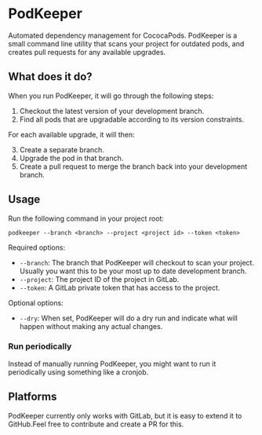 # PodKeeper

Automated dependency management for CococaPods. PodKeeper is a small command line utility that scans
your project for outdated pods, and creates pull requests for any available upgrades.

## What does it do?

When you run PodKeeper, it will go through the following steps:

1. Checkout the latest version of your development branch.
2. Find all pods that are upgradable according to its version constraints.

For each available upgrade, it will then:

3. Create a separate branch.
4. Upgrade the pod in that branch.
5. Create a pull request to merge the branch back into your development branch.

## Usage

Run the following command in your project root:

```
podkeeper --branch <branch> --project <project id> --token <token>
```

Required options:
 - `--branch`: The branch that PodKeeper will checkout to scan your project. Usually you want this to be
 your most up to date development branch.
 - `--project`: The project ID of the project in GitLab.
 - `--token`: A GitLab private token that has access to the project.

Optional options:
 - `--dry`: When set, PodKeeper will do a dry run and indicate what will happen without making any actual changes.


### Run periodically

Instead of manually running PodKeeper, you might want to run it periodically using something like a cronjob.

## Platforms

PodKeeper currently only works with GitLab, but it is easy to extend it to GitHub.Feel free to contribute and create a PR for this.
